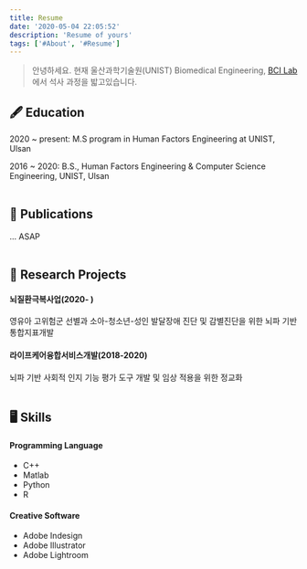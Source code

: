 ```yaml
---
title: Resume
date: '2020-05-04 22:05:52'
description: 'Resume of yours'
tags: ['#About', '#Resume']
---
```


> 안녕하세요. 현재 울산과학기술원(UNIST) Biomedical Engineering, [BCI Lab](https://bci.unist.ac.kr/)에서 석사 과정을 밟고있습니다. 

## 🖋 Education
2020 ~ present: M.S program in Human Factors Engineering at UNIST, Ulsan


2016 ~ 2020: B.S., Human Factors Engineering & Computer Science Engineering, UNIST, Ulsan
<br/><br/>



## 📄 Publications
... ASAP
<br/><br/>





## 🚧 Research Projects

#### 뇌질환극복사업(2020- )
영유아 고위험군 선별과 소아-청소년-성인 발달장애 진단 및 감별진단을 위한 뇌파 기반 통합지표개발


#### 라이프케어융합서비스개발(2018-2020)
뇌파 기반 사회적 인지 기능 평가 도구 개발 및 임상 적용을 위한 정교화
<br/><br/>





## 🖥 Skills
#### Programming Language
- C++
- Matlab
- Python
- R

#### Creative Software
- Adobe Indesign
- Adobe Illustrator
- Adobe Lightroom
